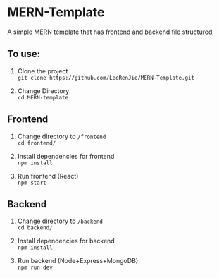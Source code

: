# MERN-Template
A simple MERN template that has frontend and backend file structured

## To use: 
1. Clone the project  
`git clone https://github.com/LeeRenJie/MERN-Template.git`

1. Change Directory  
`cd MERN-template`

## Frontend
1. Change directory to `/frontend`  
`cd frontend/`

1. Install dependencies for frontend  
`npm install`

1. Run frontend (React)  
`npm start`

## Backend
1. Change directory to `/backend`  
`cd backend/`

1. Install dependencies for backend  
`npm install`

1. Run backend (Node+Express+MongoDB)  
`npm run dev`

